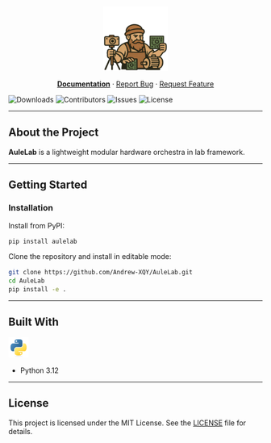 <p align="center">
  <a href="https://andrew-xqy.github.io/AuleLab/">
    <img src="https://raw.githubusercontent.com/Andrew-XQY/AuleLab/7c403b890b0bc7cb977e312a4dbbc905a80ca702/logo/logo.png"
     alt="AuleLab Logo" width="128" height="128">
  </a>
  <p align="center">
    <a href="https://andrew-xqy.github.io/AuleLab/"><b>Documentation</b></a>
    ·
    <a href="https://github.com/Andrew-XQY/AuleLab/issues">Report Bug</a>
    ·
    <a href="https://github.com/Andrew-XQY/AuleLab/issues">Request Feature</a>
  </p>
</p>

![Downloads](https://img.shields.io/github/downloads/Andrew-XQY/AuleLab/total)
![Contributors](https://img.shields.io/github/contributors/Andrew-XQY/AuleLab?color=dark-green)
![Issues](https://img.shields.io/github/issues/Andrew-XQY/AuleLab)
![License](https://img.shields.io/github/license/Andrew-XQY/AuleLab)
<!-- ![PyPI version](https://img.shields.io/pypi/v/xflow-py.svg) -->
---

## About the Project

**AuleLab** is a lightweight modular hardware orchestra in lab framework.


---

## Getting Started

### Installation

Install from PyPI:

```bash
pip install aulelab
```

Clone the repository and install in editable mode:

```bash
git clone https://github.com/Andrew-XQY/AuleLab.git
cd AuleLab
pip install -e .
```
---

## Built With

<p>
  <a href="https://www.python.org/"><img src="https://raw.githubusercontent.com/devicons/devicon/master/icons/python/python-original.svg" height="40px" width="40px" /></a>
</p>
</p>

- Python 3.12

---

## License

This project is licensed under the MIT License. See the [LICENSE](LICENSE) file for details.
